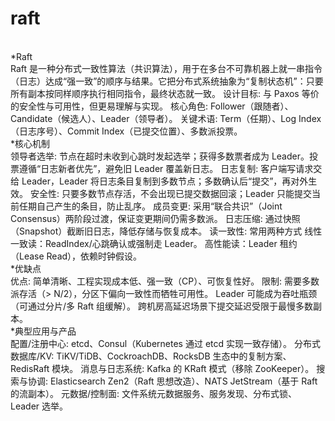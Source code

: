 # raft
</br>
*Raft
</br>
Raft 是一种分布式一致性算法（共识算法），用于在多台不可靠机器上就一串指令（日志）达成“强一致”的顺序与结果。它把分布式系统抽象为“复制状态机”：只要所有副本按同样顺序执行相同指令，最终状态就一致。
设计目标: 与 Paxos 等价的安全性与可用性，但更易理解与实现。
核心角色: Follower（跟随者）、Candidate（候选人）、Leader（领导者）。
关键术语: Term（任期）、Log Index（日志序号）、Commit Index（已提交位置）、多数派投票。
</br>
*核心机制
</br>
领导者选举: 节点在超时未收到心跳时发起选举；获得多数票者成为 Leader。投票遵循“日志新者优先”，避免旧 Leader 覆盖新日志。
日志复制: 客户端写请求交给 Leader，Leader 将日志条目复制到多数节点；多数确认后“提交”，再对外生效。
安全性: 只要多数节点存活，不会出现已提交数据回滚；Leader 只能提交当前任期自己产生的条目，防止乱序。
成员变更: 采用“联合共识”（Joint Consensus）两阶段过渡，保证变更期间仍需多数派。
日志压缩: 通过快照（Snapshot）截断旧日志，降低存储与恢复成本。
读一致性: 常用两种方式
线性一致读：ReadIndex/心跳确认或强制走 Leader。
高性能读：Leader 租约（Lease Read），依赖时钟假设。
</br>
*优缺点
</br>
优点: 简单清晰、工程实现成本低、强一致（CP）、可恢复性好。
限制:
需要多数派存活（> N/2），分区下偏向一致性而牺牲可用性。
Leader 可能成为吞吐瓶颈（可通过分片/多 Raft 组缓解）。
跨机房高延迟场景下提交延迟受限于最慢多数副本。
</br>
*典型应用与产品
</br>
配置/注册中心: etcd、Consul（Kubernetes 通过 etcd 实现一致存储）。
分布式数据库/KV: TiKV/TiDB、CockroachDB、RocksDB 生态中的复制方案、RedisRaft 模块。
消息与日志系统: Kafka 的 KRaft 模式（移除 ZooKeeper）。
搜索与协调: Elasticsearch Zen2（Raft 思想改造）、NATS JetStream（基于 Raft 的流副本）。
元数据/控制面: 文件系统元数据服务、服务发现、分布式锁、Leader 选举。
